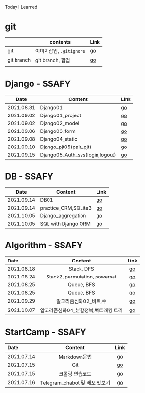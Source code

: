 Today I Learned

# git

|            | contents                 | Link                      |
| ---------- | ------------------------ | ------------------------- |
| git        | 이미지삽입, `.gitignore` | [go](./정리/꿀팁.md)      |
| git branch | git branch, 협업         | [go](./정리/gitbranch.md) |
|            |                          |                           |

# Django - SSAFY

| Date       | Content        | Link                   |
| ---------- | -------------- | ---------------------- |
| 2021.08.31 | Django01       | [go](./정리/장고.md)   |
| 2021.09.02 | Django01_project | [go](./정리/210902_장고실습.md) |
| 2021.09.02 | Django02_model | [go](./정리/장고02.md) |
| 2021.09.06 | Django03_form | [go](./정리/장고03.md) |
| 2021.09.08 | Django04_static | [go](./정리/장고04.md) |
| 2021.09.10 | Django_pjt05(pair_pjt) | [go](./정리/장고_pjt05.md) |
| 2021.09.15 | Django05_Auth_sys(login,logout) | [go](./정리/장고05_01.md) |



# DB - SSAFY

| Date       | Content        | Link                   |
| ---------- | -------------- | ---------------------- |
| 2021.09.14 | DB01       | [go](./정리/DB01.md) |
| 2021.09.14 | practice_ORM,SQLite3       | [go](./정리/db_01_WS.md) |
| 2021.10.05 | Django_aggregation| [go](./정리/Django_aggregation.md) |
| 2021.10.05 | SQL with Django ORM| [go](./practice/orm/SQL_ORM.md) |

# Algorithm - SSAFY

| Date       |            Content            |           Link          |
| :--------- | :---------------------------: | :-----------------------:|
| 2021.08.18 |          Stack, DFS           |   [go](./정리/stack.md)  |
| 2021.08.24 | Stack2, permutation, powerset |  [go](./정리/stack2.md)  |
| 2021.08.25 |          Queue, BFS           | [go](./정리/Queue,BFS.md)|
| 2021.08.25 |          Queue, BFS           | [go](./정리/Queue,BFS.md)|
| 2021.09.29 |          알고리즘심화02_비트,수         | [go](./정리/알고리즘심화02_start.md)|
| 2021.10.07 |          알고리즘심화04_분할정복,백트래킹,트리  | [go](./정리/알고리즘심화04_분할정복,백트래킹.md)|



# StartCamp - SSAFY 

| Date       |            Content             |               Link               |
| :--------- | :----------------------------: | :------------------------------: |
| 2021.07.14 |          Markdown문법          |   [go](./정리/markdown안내.md)   |
| 2021.07.15 |              Git               |       [go](./정리/git.md)        |
| 2021.07.15 |        크롤링 연습코드         |     [go](./python_crawling)      |
| 2021.07.16 | Telegram_chabot 및 배포 맛보기 | [go](./정리/telegram봇만들기.md) |

